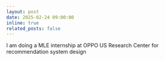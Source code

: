 ```yaml
---
layout: post
date: 2025-02-24 09:00:00
inline: true
related_posts: false
---
```



I am doing a MLE internship at OPPO US Research Center for recommendation system design
